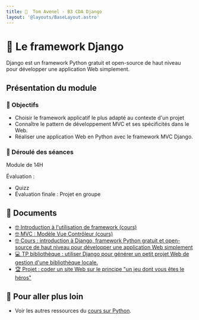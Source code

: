 ```yaml
---
title:   Tom Avenel - B3 CDA Django
layout: '@layouts/BaseLayout.astro'
---
```


#   Le framework Django

Django est un framework Python gratuit et open-source de haut niveau pour développer une application Web simplement.

## Présentation du module

### 🎯 Objectifs
 
- Choisir le framework applicatif le plus adapté au contexte d'un projet
- Connaître le pattern de développement MVC et ses spécificités dans le Web.
- Réaliser une application Web en Python avec le framework MVC Django.

### 📅 Déroulé des séances

Module de 14H

Évaluation :

- Quizz
- Évaluation finale : Projet en groupe

## 📑 Documents

- [🤓 Introduction à l'utilisation de framework (cours)](/cours/archi/choix-framework-cours)
- [🤓 MVC : Modèle Vue Contrôleur (cours)](/cours/archi/mvc-cours)
- [🤓 Cours : introduction à Django, framework Python gratuit et open-source de haut niveau pour développer une application Web simplement](/cours/python/django/django-cours)
- [💻 TP bibliothèque : utiliser Django pour générer un petit projet Web de gestion d'une bibliothèque locale.](/cours/python/django/django-tp)
- [🏆 Projet : coder un site Web sur le principe "un jeu dont vous êtes le héros"](/cours/python/django/django-jeu-heros)

## 🚀 Pour aller plus loin

- Voir les autres ressources du [cours sur Python](/cours/python).
